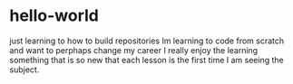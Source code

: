 # hello-world
just learning to how to build repositories
Im learning to code from scratch and want to perphaps change my career
I really enjoy the learning something that is so new that each lesson is the first time I am seeing the subject.
